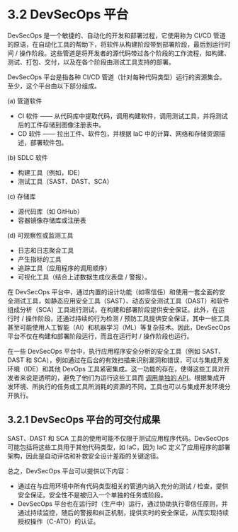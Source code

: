 # 3.2 DevSecOps 平台

DevSecOps 是一个敏捷的、自动化的开发和部署过程，它使用称为 CI/CD 管道的原语，在自动化工具的帮助下，将软件从构建阶段带到部署阶段，最后到运行时间 / 操作阶段。这些管道是将开发者的源代码带过各个阶段的工作流程，如构建、测试、打包、交付，以及在各个阶段由测试工具支持的部署。

DevSecOps 平台是指各种 CI/CD 管道（针对每种代码类型）运行的资源集合。至少，这个平台由以下部分组成。

(a) 管道软件

-   CI 软件 —— 从代码库中提取代码，调用构建软件，调用测试工具，并将测试后的工件存储到图像注册表中。
-   CD 软件 —— 拉出工件、软件包，并根据 IaC 中的计算、网络和存储资源描述，部署软件包。

(b) SDLC 软件

-   构建工具（例如，IDE）
-   测试工具（SAST、DAST、SCA）

(c) 存储库

-   源代码库（如 GitHub）
-   容器镜像存储库或注册表

(d) 可观察性或监测工具

-   日志和日志聚合工具
-   产生指标的工具
-   追踪工具（应用程序的调用顺序）
-   可视化工具（结合上述数据生成仪表盘 / 警报）。

在 DevSecOps 平台中，通过内置的设计功能（如零信任）和使用一套全面的安全测试工具，如静态应用安全工具（SAST）、动态安全测试工具（DAST）和软件组成分析（SCA）工具进行测试，在构建和部署阶段提供安全保证。此外，在运行时 / 操作阶段，还通过持续的行为检测 / 预防工具提供安全保证，其中一些工具甚至可能使用人工智能（AI）和机器学习（ML）等复杂技术。因此，DevSecOps 平台不仅在构建和部署阶段运行，而且在运行时 / 操作阶段也运行。

在一些 DevSecOps 平台中，执行应用程序安全分析的安全工具（例如 SAST、DAST 和 SCA），例如通过在后台的有效扫描来识别漏洞和错误，可以与集成开发环境（IDE）和其他 DevOps 工具紧密集成。这一功能的存在，使得这些工具对开发者来说是透明的，避免了他们为运行这些工具而 [调用单独的 API](https://sdtimes.com/security/appsec-vs-devsecops-and-what-that-means-for-developers/)。根据集成开发环境、所执行的任务或工具所消耗的资源的不同，工具也可以与集成开发环境分开执行。

## 3.2.1 DevSecOps 平台的可交付成果

SAST、DAST 和 SCA 工具的使用可能不仅限于测试应用程序代码。DevSecOps 可能包括将这些工具用于其他代码类型，如 IaC，因为 IaC 定义了应用程序的部署架构，因此是自动评估和补救安全设计差距的关键途径。

总之，DevSecOps 平台可以提供以下内容：

-   通过在与应用环境中所有代码类型相关的管道内纳入充分的测试 / 检查，提供安全保证。安全性不是被归入一个单独的任务或阶段。
-   DevSecOps 平台也在运行时（生产中）运行，通过协助执行零信任原则，并通过持续监控，随后的警报和纠正机制，提供实时的安全保证，从而实现持续授权操作（C-ATO）的认证。